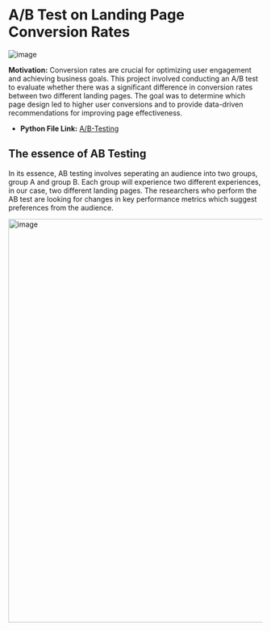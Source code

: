 # **A/B Test on Landing Page Conversion Rates**

![image](https://github.com/user-attachments/assets/940b1284-614f-4181-9c8f-6e4057e8723d)

**Motivation:** Conversion rates are crucial for optimizing user engagement and achieving business goals. 
This project involved conducting an A/B test to evaluate whether there was a significant difference in conversion rates between 
two different landing pages. The goal was to determine which page design led to higher user conversions and to provide data-driven 
recommendations for improving page effectiveness.

- **Python File Link:**
  [A/B-Testing](https://github.com/Tris123FC/Portfolio/blob/main/3_ab_test/ab-testing-new-page-conversion.ipynb)

## **The essence of AB Testing**

In its essence, AB testing involves seperating an audience into two groups, group A and group B. Each group will experience two different experiences, in our case, two different landing pages.
The researchers who perform the AB test are looking for changes in key performance metrics which suggest preferences from the audience.

<img width="800" alt="image" src="https://github.com/user-attachments/assets/0ec4966c-0448-49b3-91fe-4f8d8d87fb6d">
